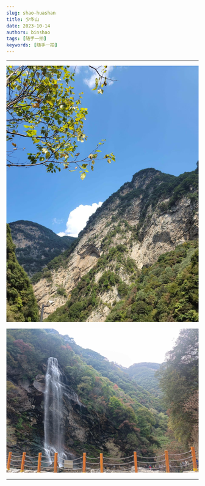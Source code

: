 ```yaml
---
slug: shao-huashan
title: 少华山
date: 2023-10-14
authors: binshao
tags: [随手一拍]
keywords: [随手一拍]
---
```

---

<!-- truncate -->

![1711450373131](image/少华山/1711450373131.png)

![1711450380965](image/少华山/1711450380965.png)

---
